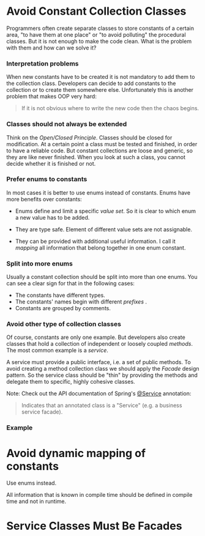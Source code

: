# Avoid Constant Collection Classes

Programmers often create separate classes to store constants of a certain area, "to have them at one place" or "to avoid polluting" the procedural classes. But it is not enough to make the code clean. What is the problem with them and how can we solve it?

### Interpretation problems

When new constants have to be created it is not mandatory to add them to the collection class. Developers can decide to add constants to the collection or to create them somewhere else. Unfortunately this is another problem that makes OOP very hard:

> If it is not obvious where to write the new code then the chaos begins.

### Classes should not always be extended

Think on the _Open/Closed Principle_. Classes should be closed for modification. At a certain point a class must be tested and finished, in order to have a reliable code. But constant collections are loose and generic, so they are like never finished. When you look at such a class, you cannot decide whether it is finished or not.

### Prefer enums to constants

In most cases it is better to use enums instead of constants. Enums have more benefits over constants:

* Enums define and limit a specific _value set_. So it is clear to which enum a new value has to be added.

* They are type safe. Element of different value sets are not assignable. 

* They can be provided with additional useful information. I call it _mapping_ all information that belong together in one enum constant.

### Split into more enums

Usually a constant collection should be split into more than one enums. You can see a clear sign for that in the following cases:

* The constants have different types.
* The constants' names begin with different _prefixes_ .
* Constants are grouped by comments.

### Avoid other type of collection classes

Of course, constants are only one example. But developers also create classes that hold a collection of independent or loosely coupled _methods_. The most common example is a _service_.

A service must provide a public interface, i.e. a set of public methods. To avoid creating a method collection class we should apply the _Facade_ design pattern. So the service class should be "thin" by providing the methods and delegate them to specific, highly cohesive classes.

Note: Check out the API documentation of Spring's [@Service](http://docs.spring.io/autorepo/docs/spring-framework/3.0.x/javadoc-api/org/springframework/stereotype/Service.html) annotation:

> Indicates that an annotated class is a "Service" (e.g. a business service facade).

### Example

# Avoid dynamic mapping of constants

Use enums instead.

All information that is known in compile time should be defined in compile time and not in runtime.

# Service Classes Must Be Facades
